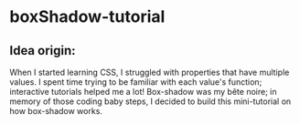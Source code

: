 # boxShadow-tutorial

## Idea origin: 
When I started learning CSS, I struggled with properties that have multiple values. I spent time trying to be familiar with each value's function; interactive tutorials helped me a lot! Box-shadow was my bête noire; in memory of those coding baby steps, I decided to build this mini-tutorial on how box-shadow works.
